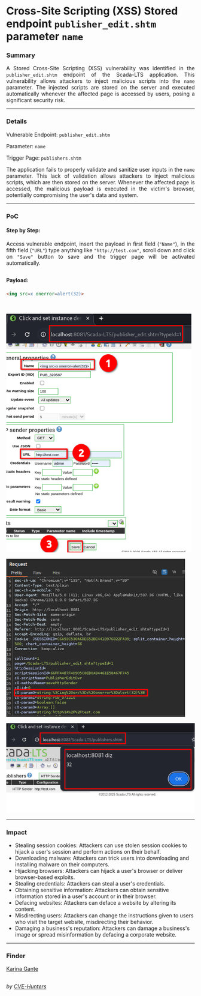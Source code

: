 # Cross-Site Scripting (XSS) Stored endpoint `publisher_edit.shtm` parameter `name`

### Summary

<p align="justify">A Stored Cross-Site Scripting (XSS) vulnerability was identified in the <code>publisher_edit.shtm</code> endpoint of the Scada-LTS application. This vulnerability allows attackers to inject malicious scripts into the <code>name</code> parameter. The injected scripts are stored on the server and executed automatically whenever the affected page is accessed by users, posing a significant security risk.</p>

---

### Details

Vulnerable Endpoint: `publisher_edit.shtm`

Parameter: `name`

Trigger Page: `publishers.shtm`

<p align="justify">The application fails to properly validate and sanitize user inputs in the <code>name</code> parameter. This lack of validation allows attackers to inject malicious scripts, which are then stored on the server. Whenever the affected page is accessed, the malicious payload is executed in the victim's browser, potentially compromising the user's data and system.</p>

---

### PoC

#### Step by Step:

<p align="justify">Access vulnerable endpoint, insert the payload in first field (<code>"Name"</code>), in the fifth field (<code>"URL"</code>) type anything like <code>"http://test.com"</code>, scroll down and click on <code>"Save"</code> button to save and the trigger page will be activated automatically.</p>

##

#### Payload:

````html
<img src=x onerror=alert(32)>
````
</br>

![](/CVEs/images/storedXss33.png)

![](/CVEs/images/storedXss34.png)

![](/CVEs/images/storedXss35.png)

----

### Impact

<p align="justify">
<ul>
  <li>Stealing session cookies: Attackers can use stolen session cookies to hijack a user's session and perform actions on their behalf.</li>
  <li>Downloading malware: Attackers can trick users into downloading and installing malware on their computers.</li>
  <li>Hijacking browsers: Attackers can hijack a user's browser or deliver browser-based exploits.</li>
  <li>Stealing credentials: Attackers can steal a user's credentials.</li>
  <li>Obtaining sensitive information: Attackers can obtain sensitive information stored in a user's account or in their browser.</li>
  <li>Defacing websites: Attackers can deface a website by altering its content.</li>
  <li>Misdirecting users: Attackers can change the instructions given to users who visit the target website, misdirecting their behavior.</li>
  <li>Damaging a business's reputation: Attackers can damage a business's image or spread misinformation by defacing a corporate website.</li>
</ul>
</p>

---

### Finder

[Karina Gante](https://karinagante.github.io/)

##

*by [CVE-Hunters](https://github.com/CVE-Hunters/cve-hunters)*